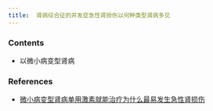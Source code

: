 ```yaml
---
title:  肾病综合征的并发症急性肾损伤以何种类型肾病多见
--- 
```


### Contents
- 以微小病变型肾病
### References
- [微小病变型肾病单用激素就能治疗为什么最易发生急性肾损伤](/微小病变型肾病单用激素就能治疗为什么最易发生急性肾损伤)
